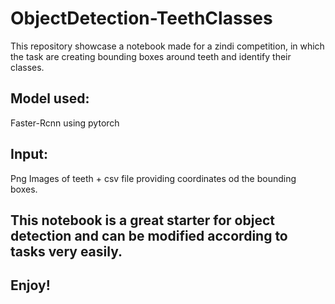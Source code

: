 # ObjectDetection-TeethClasses
This repository showcase a notebook made for a zindi competition, in which the task are creating bounding boxes around teeth and identify their classes.
## Model used:
Faster-Rcnn using pytorch
## Input:
Png Images of teeth + csv file providing coordinates od the bounding boxes.
## This notebook is a great starter for object detection and can be modified according to tasks very easily.
## Enjoy!
